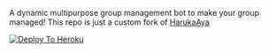 A dynamic multipurpose group management bot to make your group managed!
This repo is just a custom fork of [HarukaAya](https://gitlab.com/HarukaNetwork/OSS/HarukaAya)

[![Deploy To Heroku](https://www.herokucdn.com/deploy/button.svg)](https://dashboard.heroku.com/new?template=https%3A%2F%2Fgithub.com%2Fxditya%2Fgroupmanager)
